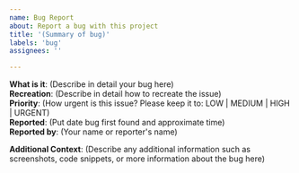 ```yaml
---
name: Bug Report
about: Report a bug with this project
title: '(Summary of bug)'
labels: 'bug'
assignees: ''

---
```

**What is it**: (Describe in detail your bug here)  
**Recreation**: (Describe in detail how to recreate the issue)  
**Priority**: (How urgent is this issue? Please keep it to: LOW | MEDIUM | HIGH | URGENT)  
**Reported**: (Put date bug first found and approximate time)  
**Reported by**: (Your name or reporter's name)  

**Additional Context**: (Describe any additional information such as screenshots, code snippets, or more information about the bug here)
